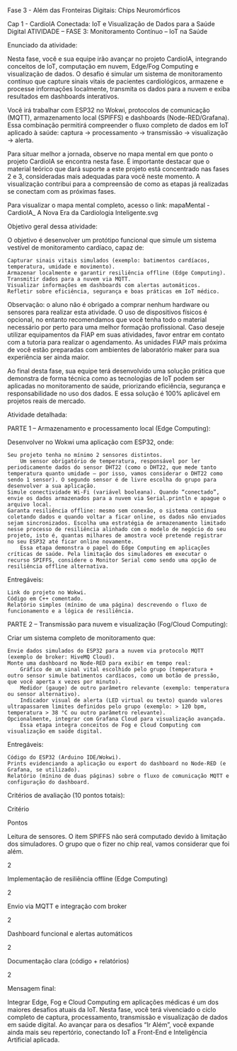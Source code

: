 
Fase 3 - Além das Fronteiras Digitais: Chips Neuromórficos

Cap 1 - CardioIA Conectada: IoT e Visualização de Dados para a Saúde Digital
ATIVIDADE – FASE 3: Monitoramento Contínuo – IoT na Saúde

Enunciado da atividade:

Nesta fase, você e sua equipe irão avançar no projeto CardioIA, integrando conceitos de IoT, computação em nuvem, Edge/Fog Computing e visualização de dados. O desafio é simular um sistema de monitoramento contínuo que capture sinais vitais de pacientes cardiológicos, armazene e processe informações localmente, transmita os dados para a nuvem e exiba resultados em dashboards interativos.

Você irá trabalhar com ESP32 no Wokwi, protocolos de comunicação (MQTT), armazenamento local (SPIFFS) e dashboards (Node-RED/Grafana). Essa combinação permitirá compreender o fluxo completo de dados em IoT aplicado à saúde: captura → processamento → transmissão → visualização → alerta.

Para situar melhor a jornada, observe no mapa mental em que ponto o projeto CardioIA se encontra nesta fase. É importante destacar que o material teórico que dará suporte a este projeto está concentrado nas fases 2 e 3, consideradas mais adequadas para você neste momento. A visualização contribui para a compreensão de como as etapas já realizadas se conectam com as próximas fases.

Para visualizar o mapa mental completo, acesso o link: mapaMental - CardioIA_ A Nova Era da Cardiologia Inteligente.svg


Objetivo geral dessa atividade:

O objetivo é desenvolver um protótipo funcional que simule um sistema vestível de monitoramento cardíaco, capaz de:

    Capturar sinais vitais simulados (exemplo: batimentos cardíacos, temperatura, umidade e movimento).
    Armazenar localmente e garantir resiliência offline (Edge Computing).
    Transmitir dados para a nuvem via MQTT.
    Visualizar informações em dashboards com alertas automáticos.
    Refletir sobre eficiência, segurança e boas práticas em IoT médico.

Observação: o aluno não é obrigado a comprar nenhum hardware ou sensores para realizar esta atividade. O uso de dispositivos físicos é opcional, no entanto recomendamos que você tenha todo o material necessário por perto para uma melhor formação profissional. Caso deseje utilizar equipamentos da FIAP em suas atividades, favor entrar em contato com a tutoria para realizar o agendamento. As unidades FIAP mais próxima de você estão preparadas com ambientes de laboratório maker para sua experiência ser ainda maior.

Ao final desta fase, sua equipe terá desenvolvido uma solução prática que demonstra de forma técnica como as tecnologias de IoT podem ser aplicadas no monitoramento de saúde, priorizando eficiência, segurança e responsabilidade no uso dos dados. E essa solução é 100% aplicável em projetos reais de mercado.
 

Atividade detalhada:

PARTE 1 – Armazenamento e processamento local (Edge Computing):

Desenvolver no Wokwi uma aplicação com ESP32, onde:

    Seu projeto tenha no mínimo 2 sensores distintos.
        Um sensor obrigatório de temperatura, responsável por ler periodicamente dados do sensor DHT22 (como o DHT22, que mede tanto temperatura quanto umidade — por isso, vamos considerar o DHT22 como sendo 1 sensor). O segundo sensor é de livre escolha do grupo para desenvolver a sua aplicação.
    Simule conectividade Wi-Fi (variável booleana). Quando “conectado”, envie os dados armazenados para a nuvem via Serial.println e apague o arquivo local.
    Garanta resiliência offline: mesmo sem conexão, o sistema continua coletando dados e quando voltar a ficar online, os dados não enviados sejam sincronizados. Escolha uma estratégia de armazenamento limitado nesse processo de resiliência alinhado com o modelo de negócio do seu projeto, isto é, quantas milhares de amostra você pretende registrar no seu ESP32 até ficar online novamente.
        Essa etapa demonstra o papel do Edge Computing em aplicações críticas de saúde. Pela limitação dos simuladores em executar o recurso SPIFFS, considere o Monitor Serial como sendo uma opção de resiliência offline alternativa.


Entregáveis:

    Link do projeto no Wokwi.
    Código em C++ comentado.
    Relatório simples (mínimo de uma página) descrevendo o fluxo de funcionamento e a lógica de resiliência.


PARTE 2 – Transmissão para nuvem e visualização (Fog/Cloud Computing):

Criar um sistema completo de monitoramento que:

    Envie dados simulados do ESP32 para a nuvem via protocolo MQTT (exemplo de broker: HiveMQ Cloud).
    Monte uma dashboard no Node-RED para exibir em tempo real:
        Gráfico de um sinal vital escolhido pelo grupo (temperatura + outro sensor simule batimentos cardíacos, como um botão de pressão, que você aperta x vezes por minuto).
        Medidor (gauge) de outro parâmetro relevante (exemplo: temperatura ou sensor alternativo).
        Indicador visual de alerta (LED virtual ou texto) quando valores ultrapassarem limites definidos pelo grupo (exemplo: > 120 bpm, temperatura > 38 °C ou outro parâmetro relevante).
    Opcionalmente, integrar com Grafana Cloud para visualização avançada.
        Essa etapa integra conceitos de Fog e Cloud Computing com visualização em saúde digital.

Entregáveis:

    Código do ESP32 (Arduino IDE/Wokwi).
    Prints evidenciando a aplicação ou export do dashboard no Node-RED (e Grafana, se utilizado).
    Relatório (mínino de duas páginas) sobre o fluxo de comunicação MQTT e configuração do dashboard.


Critérios de avaliação (10 pontos totais):

Critério
	

Pontos

Leitura de sensores. O item SPIFFS não será computado devido à limitação dos simuladores. O grupo que o fizer no chip real, vamos considerar que foi além.
	

2

Implementação de resiliência offline (Edge Computing)
	

2

Envio via MQTT e integração com broker
	

2

Dashboard funcional e alertas automáticos
	

2

Documentação clara (código + relatórios)
	

2

 


Mensagem final:

Integrar Edge, Fog e Cloud Computing em aplicações médicas é um dos maiores desafios atuais da IoT. Nesta fase, você terá vivenciado o ciclo completo de captura, processamento, transmissão e visualização de dados em saúde digital. Ao avançar para os desafios “Ir Além”, você expande ainda mais seu repertório, conectando IoT a Front-End e Inteligência Artificial aplicada.

